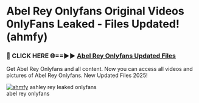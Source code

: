 # Abel Rey Onlyfans Original Videos 0nlyFans Leaked - Files Updated! (ahmfy)

<h3>🔴 CLICK HERE 🌐==►► <a href="https://tinyurl.com/3hn5wdd3" rel="nofollow">Abel Rey Onlyfans Updated Files</a></h3>

Get Abel Rey Onlyfans and all content. Now you can access all videos and pictures of Abel Rey Onlyfans. New Updated Files 2025!

[![ahmfy](https://i.imgur.com/4HnBqBT.gif)](https://tinyurl.com/3hn5wdd3)
ashley rey leaked onlyfans<br>
abel rey onlyfans